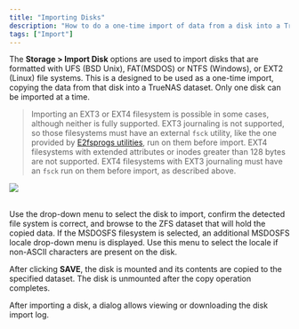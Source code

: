 ```yaml
---
title: "Importing Disks"
description: "How to do a one-time import of data from a disk into a TrueNAS dataset."
tags: ["Import"]
---
```


The **Storage > Import Disk** options are used to import disks that are formatted with UFS (BSD Unix), FAT(MSDOS) or NTFS (Windows), or EXT2 (Linux) file systems.
This is a designed to be used as a one-time import, copying the data from that disk into a TrueNAS dataset.
Only one disk can be imported at a time.

> Importing an EXT3 or EXT4 filesystem is possible in some cases, although neither is fully supported.
  EXT3 journaling is not supported, so those filesystems must have an external `fsck` utility, like the one provided by [E2fsprogs utilities](http://e2fsprogs.sourceforge.net/), run on them before import.
  EXT4 filesystems with extended attributes or inodes greater than 128 bytes are not supported.
  EXT4 filesystems with EXT3 journaling must have an `fsck` run on them before import, as described above.

<img src="/images/DiskImportOptions.png">
<br><br>

Use the drop-down menu to select the disk to import, confirm the detected file system is correct, and browse to the ZFS dataset that will hold the copied data.
If the MSDOSFS filesystem is selected, an additional MSDOSFS locale drop-down menu is displayed.
Use this menu to select the locale if non-ASCII characters are present on the disk.

After clicking **SAVE**, the disk is mounted and its contents are copied to the specified dataset.
The disk is unmounted after the copy operation completes.

After importing a disk, a dialog allows viewing or downloading the disk import log.